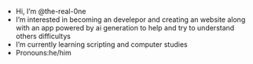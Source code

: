 -  Hi, I’m @the-real-0ne
-  I’m interested in becoming an develepor and creating an website along with an app powered by ai generation to help and try to understand others difficultys
-  I’m currently learning scripting and computer studies
-  Pronouns:he/him
  
<!---
the-real-0ne/the-real-0ne is a ✨ special ✨ repository because its `README.md` (this file) appears on your GitHub profile.
You can click the Preview link to take a look at your changes.
--->
